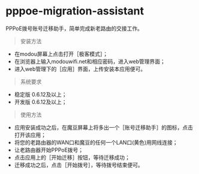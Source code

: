 pppoe-migration-assistant
===========

PPPoE拨号账号迁移助手，简单完成新老路由的交接工作。

>   安装方法

* 在modou屏幕上点击打开［极客模式］；
* 在浏览器上输入modouwifi.net和相应密码，进入web管理界面；
* 进入web管理下的［应用］界面，上传安装本应用便可。

>   系统要求

* 稳定版 0.6.12及以上；
* 开发版 0.6.12及以上；

>   使用方法

* 应用安装成功之后，在魔豆屏幕上将多出一个［账号迁移助手］的图标，点击打开该应用；
* 将您的老路由器的WAN口和魔豆的任何一个LAN口(黄色)用网线连接；
* 让老路由器开始PPPoE拨号；
* 点击应用上的［开始迁移］按钮，等待迁移成功；
* 迁移成功之后，点击［开始拨号］，等待拨号结束便可。
